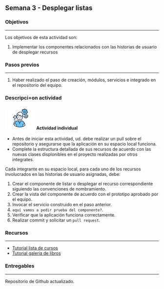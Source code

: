 ## Semana 3 - Desplegar listas

### Objetivos
----
Los objetivos de esta actividad son:

1. Implementar los componentes relacionados con las historias de usuario de desplegar recursos

   
### Pasos previos
----

1. Haber realizado el paso de creación, módulos, servicios e integrado en el repositorio del equipo.

### Descripci+on actividad

#### ![](./../../assets/images/individuo.png) Actividad individual

* Antes de iniciar esta actividad, ud. debe realizar un pull sobre el repositorio y 
asegurarse que la aplicación en su espacio local funciona. 
* Complete la estructura detallada de sus recursos de acuerdo con las nuevas clases displonibles en el proyecto realizadas por otros integrates.

Cada integrante en su espacio local, para cada uno de los recursos  involucrados en las historias de usuario asignadas, debe:
1. Crear el componente de listar o desplegar el recurso correspondiente siguiendo las convenciones de nombramiento.
2. Crear la vista del componente de acuerdo con el prototipo aprobado por el equipo.
3. Invocar el servicio construido en el paso anterior. 
4. `aquí vamos a pedir prueba del componente?`.
5. Verificar que la aplicación funciona correctamente.
6. Realizar commit y solicitar un `pull request`.  


### Recursos
---

* [Tutorial lista de cursos ](https://misovirtual.virtual.uniandes.edu.co/codelabs/angular-courses-basico/index.html#0)
* [Tutorial galería de libros](https://misovirtual.virtual.uniandes.edu.co/codelabs/angular-books-listar/#0)

### Entregables
---
Repositorio de Github actualizado.